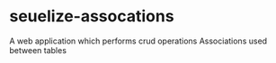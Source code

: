 # seuelize-assocations
A web application which performs crud operations
Associations used between tables

